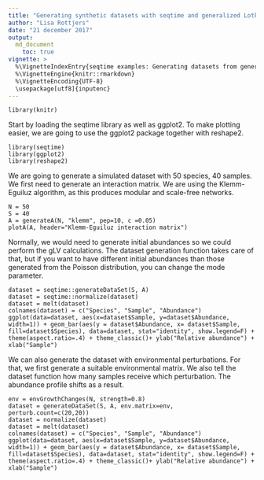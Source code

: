 ```yaml
---
title: "Generating synthetic datasets with seqtime and generalized Lotka-Volterra"
author: "Lisa Rottjers"
date: "21 december 2017"
output: 
  md_document
    toc: true
vignette: >
  %\VignetteIndexEntry{seqtime examples: Generating datasets from generalized Lotka-Volterra}
  %\VignetteEngine{knitr::rmarkdown}
  %\VignetteEncoding{UTF-8}
  \usepackage[utf8]{inputenc}
---
```


```{r setup, include=FALSE}
library(knitr)
```

Start by loading the seqtime library as well as ggplot2. To make plotting easier, we are going to use the ggplot2 package together with reshape2.

```{r message=FALSE, warning=FALSE}
library(seqtime)
library(ggplot2)
library(reshape2)
```

We are going to generate a simulated dataset with 50 species, 40 samples. We first need to generate an interaction matrix. We are using the Klemm-Eguiluz algorithm, as this produces modular and scale-free networks. 

```{r}
N = 50
S = 40
A = generateA(N, "klemm", pep=10, c =0.05)
plotA(A, header="Klemm-Eguiluz interaction matrix")
```

Normally, we would need to generate initial abundances so we could perform the gLV calculations. The dataset generation function takes care of that, but if you want to have different initial abundances than those generated from the Poisson distribution, you can change the mode parameter. 

```{r}
dataset = seqtime::generateDataSet(S, A)
dataset = seqtime::normalize(dataset)
dataset = melt(dataset)
colnames(dataset) = c("Species", "Sample", "Abundance")
ggplot(data=dataset, aes(x=dataset$Sample, y=dataset$Abundance, width=1)) + geom_bar(aes(y = dataset$Abundance, x= dataset$Sample, fill=dataset$Species), data=dataset, stat="identity", show.legend=F) + theme(aspect.ratio=.4) + theme_classic()+ ylab("Relative abundance") + xlab("Sample")
```

We can also generate the dataset with environmental perturbations. For that, we first generate a suitable environmental matrix. We also tell the dataset function how many samples receive which perturbation. The abundance profile shifts as a result. 

```{r}
env = envGrowthChanges(N, strength=0.8)
dataset = generateDataSet(S, A, env.matrix=env, perturb.count=c(20,20))
dataset = normalize(dataset)
dataset = melt(dataset)
colnames(dataset) = c("Species", "Sample", "Abundance")
ggplot(data=dataset, aes(x=dataset$Sample, y=dataset$Abundance, width=1)) + geom_bar(aes(y = dataset$Abundance, x= dataset$Sample, fill=dataset$Species), data=dataset, stat="identity", show.legend=F) + theme(aspect.ratio=.4) + theme_classic()+ ylab("Relative abundance") + xlab("Sample")
```
